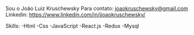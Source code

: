 Sou o João Luiz Kruschewsky
Para contato: joaokruschewsky@gmail.com
Linkedin: https://www.linkedin.com/in/jjoaokruschewsky/


Skills: 
-Html
-Css
-JavaScript
-React.js
-Redux
-Mysql

